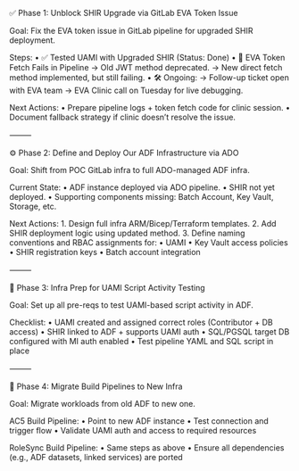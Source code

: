 ✅ Phase 1: Unblock SHIR Upgrade via GitLab EVA Token Issue

Goal: Fix the EVA token issue in GitLab pipeline for upgraded SHIR deployment.

Steps:
	•	✅ Tested UAMI with Upgraded SHIR (Status: Done)
	•	🔄 EVA Token Fetch Fails in Pipeline
→ Old JWT method deprecated.
→ New direct fetch method implemented, but still failing.
	•	🛠️ Ongoing:
→ Follow-up ticket open with EVA team
→ EVA Clinic call on Tuesday for live debugging.

Next Actions:
	•	Prepare pipeline logs + token fetch code for clinic session.
	•	Document fallback strategy if clinic doesn’t resolve the issue.

⸻

⚙️ Phase 2: Define and Deploy Our ADF Infrastructure via ADO

Goal: Shift from POC GitLab infra to full ADO-managed ADF infra.

Current State:
	•	ADF instance deployed via ADO pipeline.
	•	SHIR not yet deployed.
	•	Supporting components missing: Batch Account, Key Vault, Storage, etc.

Next Actions:
	1.	Design full infra ARM/Bicep/Terraform templates.
	2.	Add SHIR deployment logic using updated method.
	3.	Define naming conventions and RBAC assignments for:
	•	UAMI
	•	Key Vault access policies
	•	SHIR registration keys
	•	Batch account integration

⸻

🧪 Phase 3: Infra Prep for UAMI Script Activity Testing

Goal: Set up all pre-reqs to test UAMI-based script activity in ADF.

Checklist:
	•	UAMI created and assigned correct roles (Contributor + DB access)
	•	SHIR linked to ADF + supports UAMI auth
	•	SQL/PGSQL target DB configured with MI auth enabled
	•	Test pipeline YAML and SQL script in place

⸻

🔁 Phase 4: Migrate Build Pipelines to New Infra

Goal: Migrate workloads from old ADF to new one.

AC5 Build Pipeline:
	•	Point to new ADF instance
	•	Test connection and trigger flow
	•	Validate UAMI auth and access to required resources

RoleSync Build Pipeline:
	•	Same steps as above
	•	Ensure all dependencies (e.g., ADF datasets, linked services) are ported
